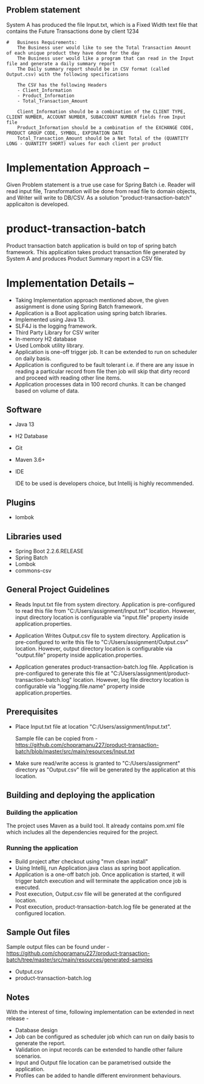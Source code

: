 ##  Problem statement
System A has produced the file Input.txt, which is a Fixed Width text file that contains the Future Transactions done by client 1234

    #   Business Requirements:
        The Business user would like to see the Total Transaction Amount of each unique product they have done for the day
        The Business user would like a program that can read in the Input file and generate a daily summary report
        The Daily summary report should be in CSV format (called Output.csv) with the following specifications

        The CSV has the following Headers
        - Client_Information
        - Product_Information
        - Total_Transaction_Amount

        Client_Information should be a combination of the CLIENT TYPE, CLIENT NUMBER, ACCOUNT NUMBER, SUBACCOUNT NUMBER fields from Input file
        Product_Information should be a combination of the EXCHANGE CODE, PRODUCT GROUP CODE, SYMBOL, EXPIRATION DATE
        Total_Transaction_Amount should be a Net Total of the (QUANTITY LONG - QUANTITY SHORT) values for each client per product

# Implementation Approach –

Given Problem statement is a true use case for Spring Batch i.e. Reader will read input file, Transformation will be done from read file to domain objects, and Writer will write to DB/CSV.
As a solution "product-transaction-batch" applicaiton is developed. 

# product-transaction-batch

Product transaction batch application is build on top of spring batch framework. This application takes product transaction file generated by System A and produces Product Summary report in a CSV file.

 
# Implementation Details –

* Taking Implementation approach mentioned above, the given assignment is done using Spring Batch framework.
* Application is a Boot application using spring batch libraries.
* Implemented using Java 13.
* SLF4J is the logging framework.
* Third Party Library for CSV writer
* In-memory H2 database
* Used Lombok utility library.
* Application is one-off trigger job. It can be extended to run on scheduler on daily basis.
* Application is configured to be fault tolerant i.e. if there are any issue in reading a particular record from file then job will skip that dirty record and proceed with reading other line items.
* Application processes data in 100 record chunks. It can be changed based on volume of data.

## Software

* Java 13
* H2 Database
* Git
* Maven 3.6+
* IDE 

    IDE to be used is developers choice, but Intellij is highly recommended.

## Plugins

* lombok

## Libraries used

* Spring Boot 2.2.6.RELEASE
* Spring Batch
* Lombok
* commons-csv

## General Project Guidelines
* Reads Input.txt file from system directory. Application is pre-configured to read this file from "C:/Users/assignment/Input.txt" location.
However, input directory location is configurable via "input.file" property inside application.properties.

* Application Writes Output.csv file to system directory. Application is pre-configured to write this file to "C:/Users/assignment/Output.csv" location.
However, output directory location is configurable via "output.file" property inside application.properties.

* Application generates product-transaction-batch.log file. Application is pre-configured to generate this file at "C:/Users/assignment/product-transaction-batch.log" location.
However, log file directory location is configurable via "logging.file.name" property inside application.properties.

## Prerequisites

* Place Input.txt file at location "C:/Users/assignment/Input.txt".
    
    Sample file can be copied from - https://github.com/chopramanu227/product-transaction-batch/blob/master/src/main/resources/Input.txt

* Make sure read/write access is granted to "C:/Users/assignment" directory as "Output.csv" file will be generated by the application at this location.

## Building and deploying the application

### Building the application
The project uses Maven as a build tool. It already contains
pom.xml file which includes all the dependencies required for the project.

### Running the application
* Build project after checkout using "mvn clean install"
* Using Intellij, run Application.java class as spring boot application.
* Application is a one-off batch job. Once application is started, it will trigger batch execution and will terminate the application once job is executed.
* Post execution, Output.csv file will be generated at the configured location.
* Post execution, product-transaction-batch.log file be generated at the configured location.

## Sample Out files
   Sample output files  can be found under - https://github.com/chopramanu227/product-transaction-batch/tree/master/src/main/resources/generated-samples
   * Output.csv
   * product-transaction-batch.log
   
## Notes
   With the interest of time, following implementation can be extended in next release -

   * Database design
   * Job can be configured as scheduler job which can run on daily basis to generate the report.
   * Validation on input records can be extended to handle other failure scenarios.
   * Input and Output file location can be parametrised outside the application.
   * Profiles can be added to handle different environment behaviours.
    
